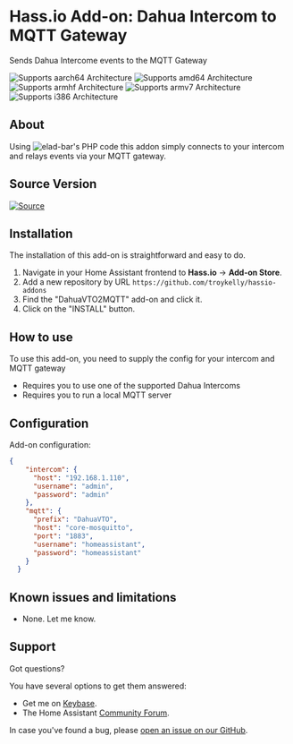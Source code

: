# Hass.io Add-on: Dahua Intercom to MQTT Gateway

Sends Dahua Intercome events to the MQTT Gateway

![Supports aarch64 Architecture][aarch64-shield] ![Supports amd64 Architecture][amd64-shield] ![Supports armhf Architecture][armhf-shield] ![Supports armv7 Architecture][armv7-shield] ![Supports i386 Architecture][i386-shield]

## About

Using ![elad-bar's][original-author] PHP code this addon simply connects to your intercom and relays events via your MQTT gateway.

## Source Version
[![Source][source-shield]][source]

## Installation

The installation of this add-on is straightforward and easy to do.

1. Navigate in your Home Assistant frontend to **Hass.io** -> **Add-on Store**.
2. Add a new repository by URL `https://github.com/troykelly/hassio-addons`
3. Find the "DahuaVTO2MQTT" add-on and click it.
4. Click on the "INSTALL" button.

## How to use

To use this add-on, you need to supply the config for your intercom and MQTT gateway

- Requires you to use one of the supported Dahua Intercoms
- Requires you to run a local MQTT server


## Configuration

Add-on configuration:

```json
{
    "intercom": {
      "host": "192.168.1.110",
      "username": "admin",
      "password": "admin"
    },
    "mqtt": {
      "prefix": "DahuaVTO",
      "host": "core-mosquitto",
      "port": "1883",
      "username": "homeassistant",
      "password": "homeassistant"
    }
  }
```

## Known issues and limitations

- None. Let me know.

## Support

Got questions?

You have several options to get them answered:

- Get me on [Keybase][keybase].
- The Home Assistant [Community Forum][forum].

In case you've found a bug, please [open an issue on our GitHub][issue].

[aarch64-shield]: https://img.shields.io/badge/aarch64-yes-green.svg
[amd64-shield]: https://img.shields.io/badge/amd64-yes-green.svg
[armhf-shield]: https://img.shields.io/badge/armhf-yes-green.svg
[armv7-shield]: https://img.shields.io/badge/armv7-yes-green.svg
[i386-shield]: https://img.shields.io/badge/i386-yes-green.svg
[keybase]: https://keybase.io/troykelly
[forum]: https://community.home-assistant.io
[issue]: https://github.com/troykelly/hassio-addons-dahuavto2mqtt/issues
[source-shield]: https://img.shields.io/badge/version-master-blue.svg
[source]: https://github.com/elad-bar/Dahua/tree/master
[release-shield]: https://img.shields.io/badge/version-v1.0.2-blue.svg
[release]: https://github.com/troykelly/hassio-addons-dahuavto2mqtt/releases/tag/v1.0.2
[original-author]: https://github.com/elad-bar/Dahua